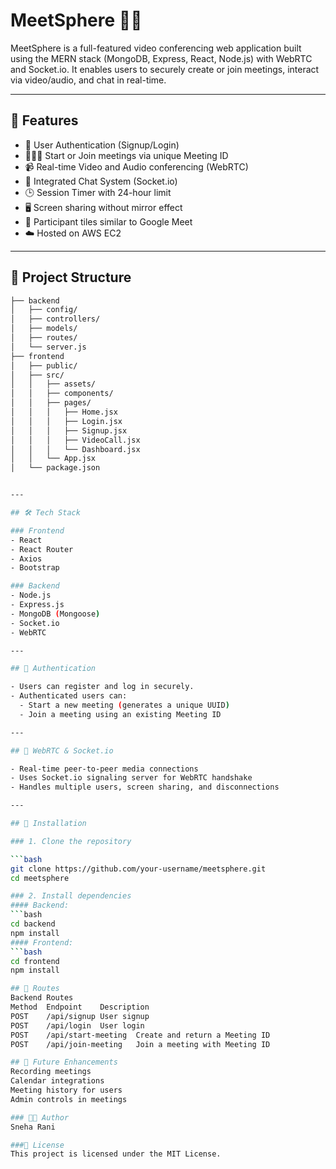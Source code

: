 # MeetSphere 🎥💬

MeetSphere is a full-featured video conferencing web application built using the MERN stack (MongoDB, Express, React, Node.js) with WebRTC and Socket.io. It enables users to securely create or join meetings, interact via video/audio, and chat in real-time.

---

## 🚀 Features

- 🔐 User Authentication (Signup/Login)
- 🧑‍🤝‍🧑 Start or Join meetings via unique Meeting ID
- 📹 Real-time Video and Audio conferencing (WebRTC)
- 💬 Integrated Chat System (Socket.io)
- 🕒 Session Timer with 24-hour limit
- 🖥️ Screen sharing without mirror effect
- 👥 Participant tiles similar to Google Meet
- ☁️ Hosted on AWS EC2

---

## 📁 Project Structure


```bash
├── backend
│   ├── config/
│   ├── controllers/
│   ├── models/
│   ├── routes/
│   └── server.js
├── frontend
│   ├── public/
│   ├── src/
│   │   ├── assets/
│   │   ├── components/
│   │   ├── pages/
│   │   │   ├── Home.jsx
│   │   │   ├── Login.jsx
│   │   │   ├── Signup.jsx
│   │   │   ├── VideoCall.jsx
│   │   │   └── Dashboard.jsx
│   │   └── App.jsx
│   └── package.json


---

## 🛠️ Tech Stack

### Frontend
- React
- React Router
- Axios
- Bootstrap

### Backend
- Node.js
- Express.js
- MongoDB (Mongoose)
- Socket.io
- WebRTC

---

## 🔐 Authentication

- Users can register and log in securely.
- Authenticated users can:
  - Start a new meeting (generates a unique UUID)
  - Join a meeting using an existing Meeting ID

---

## 📡 WebRTC & Socket.io

- Real-time peer-to-peer media connections
- Uses Socket.io signaling server for WebRTC handshake
- Handles multiple users, screen sharing, and disconnections

---

## 🔧 Installation

### 1. Clone the repository

```bash
git clone https://github.com/your-username/meetsphere.git
cd meetsphere

### 2. Install dependencies
#### Backend:
```bash
cd backend
npm install
#### Frontend:
```bash
cd frontend
npm install

## 🔗 Routes
Backend Routes
Method	Endpoint	Description
POST	/api/signup	User signup
POST	/api/login	User login
POST	/api/start-meeting	Create and return a Meeting ID
POST	/api/join-meeting	Join a meeting with Meeting ID

## 📌 Future Enhancements
Recording meetings
Calendar integrations
Meeting history for users
Admin controls in meetings

### 👩‍💻 Author
Sneha Rani

###📄 License
This project is licensed under the MIT License.